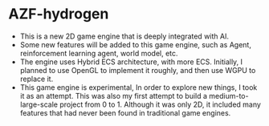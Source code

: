 # AZF-hydrogen

- This is a new 2D game engine that is deeply integrated with AI.
- Some new features will be added to this game engine, such as Agent, reinforcement learning agent, world model, etc.
- The engine uses Hybrid ECS architecture, with more ECS. Initially, I planned to use OpenGL to implement it roughly, and then use WGPU to replace it.
- This game engine is experimental, In order to explore new things, I took it as an attempt. This was also my first attempt to build a medium-to-large-scale project from 0 to 1. Although it was only 2D, it included many features that had never been found in traditional game engines.